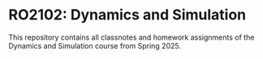 # RO2102: Dynamics and Simulation

This repository contains all classnotes and homework assignments of the Dynamics and Simulation course from Spring 2025.
